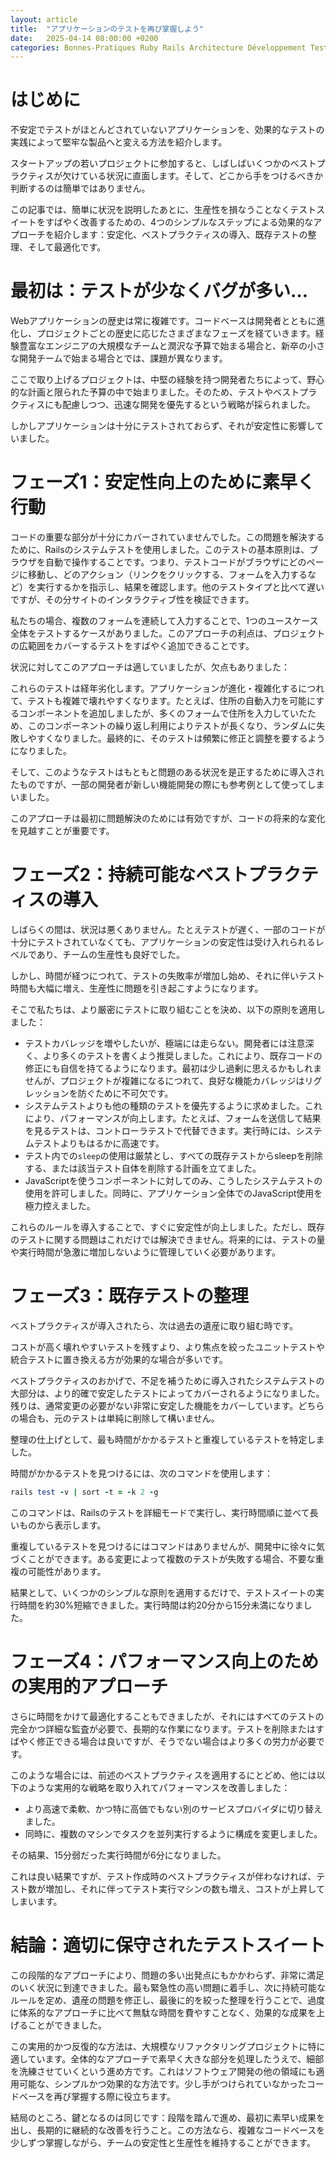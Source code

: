 ```yaml
---
layout: article
title:  "アプリケーションのテストを再び掌握しよう"
date:   2025-04-14 08:00:00 +0200
categories: Bonnes-Pratiques Ruby Rails Architecture Développement Tests
---
```


# はじめに

不安定でテストがほとんどされていないアプリケーションを、効果的なテストの実践によって堅牢な製品へと変える方法を紹介します。

スタートアップの若いプロジェクトに参加すると、しばしばいくつかのベストプラクティスが欠けている状況に直面します。そして、どこから手をつけるべきか判断するのは簡単ではありません。

この記事では、簡単に状況を説明したあとに、生産性を損なうことなくテストスイートをすばやく改善するための、4つのシンプルなステップによる効果的なアプローチを紹介します：安定化、ベストプラクティスの導入、既存テストの整理、そして最適化です。

# 最初は：テストが少なくバグが多い…

Webアプリケーションの歴史は常に複雑です。コードベースは開発者とともに進化し、プロジェクトごとの歴史に応じたさまざまなフェーズを経ていきます。経験豊富なエンジニアの大規模なチームと潤沢な予算で始まる場合と、新卒の小さな開発チームで始まる場合とでは、課題が異なります。

ここで取り上げるプロジェクトは、中堅の経験を持つ開発者たちによって、野心的な計画と限られた予算の中で始まりました。そのため、テストやベストプラクティスにも配慮しつつ、迅速な開発を優先するという戦略が採られました。

しかしアプリケーションは十分にテストされておらず、それが安定性に影響していました。

# フェーズ1：安定性向上のために素早く行動

コードの重要な部分が十分にカバーされていませんでした。この問題を解決するために、Railsのシステムテストを使用しました。このテストの基本原則は、ブラウザを自動で操作することです。つまり、テストコードがブラウザにどのページに移動し、どのアクション（リンクをクリックする、フォームを入力するなど）を実行するかを指示し、結果を確認します。他のテストタイプと比べて遅いですが、その分サイトのインタラクティブ性を検証できます。

私たちの場合、複数のフォームを連続して入力することで、1つのユースケース全体をテストするケースがありました。このアプローチの利点は、プロジェクトの広範囲をカバーするテストをすばやく追加できることです。

状況に対してこのアプローチは適していましたが、欠点もありました：

これらのテストは経年劣化します。アプリケーションが進化・複雑化するにつれて、テストも複雑で壊れやすくなります。たとえば、住所の自動入力を可能にするコンポーネントを追加しましたが、多くのフォームで住所を入力していたため、このコンポーネントの繰り返し利用によりテストが長くなり、ランダムに失敗しやすくなりました。最終的に、そのテストは頻繁に修正と調整を要するようになりました。

そして、このようなテストはもともと問題のある状況を是正するために導入されたものですが、一部の開発者が新しい機能開発の際にも参考例として使ってしまいました。

このアプローチは最初に問題解決のためには有効ですが、コードの将来的な変化を見越すことが重要です。

# フェーズ2：持続可能なベストプラクティスの導入

しばらくの間は、状況は悪くありません。たとえテストが遅く、一部のコードが十分にテストされていなくても、アプリケーションの安定性は受け入れられるレベルであり、チームの生産性も良好でした。

しかし、時間が経つにつれて、テストの失敗率が増加し始め、それに伴いテスト時間も大幅に増え、生産性に問題を引き起こすようになります。

そこで私たちは、より厳密にテストに取り組むことを決め、以下の原則を適用しました：

- テストカバレッジを増やしたいが、極端には走らない。開発者には注意深く、より多くのテストを書くよう推奨しました。これにより、既存コードの修正にも自信を持てるようになります。最初は少し過剰に思えるかもしれませんが、プロジェクトが複雑になるにつれて、良好な機能カバレッジはリグレッションを防ぐために不可欠です。
- システムテストよりも他の種類のテストを優先するように求めました。これにより、パフォーマンスが向上します。たとえば、フォームを送信して結果を見るテストは、コントローラテストで代替できます。実行時には、システムテストよりもはるかに高速です。
- テスト内での`sleep`の使用は厳禁とし、すべての既存テストからsleepを削除する、または該当テスト自体を削除する計画を立てました。
- JavaScriptを使うコンポーネントに対してのみ、こうしたシステムテストの使用を許可しました。同時に、アプリケーション全体でのJavaScript使用を極力控えました。

これらのルールを導入することで、すぐに安定性が向上しました。ただし、既存のテストに関する問題はこれだけでは解決できません。将来的には、テストの量や実行時間が急激に増加しないように管理していく必要があります。

# フェーズ3：既存テストの整理

ベストプラクティスが導入されたら、次は過去の遺産に取り組む時です。

コストが高く壊れやすいテストを残すより、より焦点を絞ったユニットテストや統合テストに置き換える方が効果的な場合が多いです。

ベストプラクティスのおかげで、不足を補うために導入されたシステムテストの大部分は、より的確で安定したテストによってカバーされるようになりました。残りは、通常変更の必要がない非常に安定した機能をカバーしています。どちらの場合も、元のテストは単純に削除して構いません。

整理の仕上げとして、最も時間がかかるテストと重複しているテストを特定しました。

時間がかかるテストを見つけるには、次のコマンドを使用します：

```ruby
rails test -v | sort -t = -k 2 -g
```

このコマンドは、Railsのテストを詳細モードで実行し、実行時間順に並べて長いものから表示します。

重複しているテストを見つけるにはコマンドはありませんが、開発中に徐々に気づくことができます。ある変更によって複数のテストが失敗する場合、不要な重複の可能性があります。

結果として、いくつかのシンプルな原則を適用するだけで、テストスイートの実行時間を約30%短縮できました。実行時間は約20分から15分未満になりました。

# フェーズ4：パフォーマンス向上のための実用的アプローチ

さらに時間をかけて最適化することもできましたが、それにはすべてのテストの完全かつ詳細な監査が必要で、長期的な作業になります。テストを削除またはすばやく修正できる場合は良いですが、そうでない場合はより多くの労力が必要です。

このような場合には、前述のベストプラクティスを適用するにとどめ、他には以下のような実用的な戦略を取り入れてパフォーマンスを改善しました：

- より高速で柔軟、かつ特に高価でもない別のサービスプロバイダに切り替えました。
- 同時に、複数のマシンでタスクを並列実行するように構成を変更しました。

その結果、15分弱だった実行時間が6分になりました。

これは良い結果ですが、テスト作成時のベストプラクティスが伴わなければ、テスト数が増加し、それに伴ってテスト実行マシンの数も増え、コストが上昇してしまいます。

# 結論：適切に保守されたテストスイート

この段階的なアプローチにより、問題の多い出発点にもかかわらず、非常に満足のいく状況に到達できました。最も緊急性の高い問題に着手し、次に持続可能なルールを定め、遺産の問題を修正し、最後に的を絞った整理を行うことで、過度に体系的なアプローチに比べて無駄な時間を費やすことなく、効果的な成果を上げることができました。

この実用的かつ反復的な方法は、大規模なリファクタリングプロジェクトに特に適しています。全体的なアプローチで素早く大きな部分を処理したうえで、細部を洗練させていくという進め方です。これはソフトウェア開発の他の領域にも適用可能な、シンプルかつ効果的な方法です。少し手がつけられていなかったコードベースを再び掌握する際に役立ちます。

結局のところ、鍵となるのは同じです：段階を踏んで進め、最初に素早い成果を出し、長期的に継続的な改善を行うこと。この方法なら、複雑なコードベースを少しずつ掌握しながら、チームの安定性と生産性を維持することができます。
